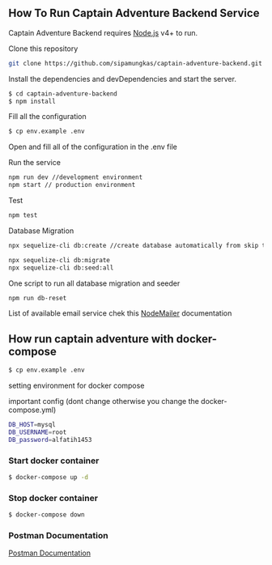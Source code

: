 ## How To Run Captain Adventure Backend Service

Captain Adventure Backend requires [Node.js](https://nodejs.org/) v4+ to run.

Clone this repository

```sh
git clone https://github.com/sipamungkas/captain-adventure-backend.git

```

Install the dependencies and devDependencies and start the server.

```sh
$ cd captain-adventure-backend
$ npm install
```

Fill all the configuration

```sh
$ cp env.example .env
```

Open and fill all of the configuration in the .env file

Run the service

```sh
npm run dev //development environment
npm start // production environment
```

Test

```sh
npm test
```

Database Migration

```sh
npx sequelize-cli db:create //create database automatically from skip this if you want to create the databse manually

npx sequelize-cli db:migrate
npx sequelize-cli db:seed:all

```

One script to run all database migration and seeder

```sh
npm run db-reset
```

List of available email service chek this
[NodeMailer](https://nodemailer.com/smtp/well-known/) documentation

## How run captain adventure with docker-compose

```sh
$ cp env.example .env
```

setting environment for docker compose

important config (dont change otherwise you change the docker-compose.yml)

```sh
DB_HOST=mysql
DB_USERNAME=root
DB_password=alfatih1453
```

### Start docker container

```sh
$ docker-compose up -d
```

### Stop docker container

```sh
$ docker-compose down
```

### Postman Documentation

[Postman Documentation](https://documenter.getpostman.com/view/6708077/TW6tKpn4)
